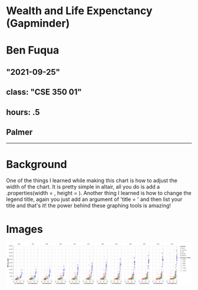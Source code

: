 # Wealth and Life Expenctancy (Gapminder)
# Ben Fuqua
## "2021-09-25"
## class: "CSE 350 01"
## hours: .5 
## Palmer
----------------------------------------

# Background
One of the things I learned while making this chart is how to adjust the width of the chart. It is pretty simple in altair, all you do is add a .properties(width = , height = ). Another thing I learned is how to change the legend title, again you just add an argument of 'title = ' and then list your title and that's it! the power behind these graphing tools is amazing!



# Images

![](life_expectancy.png)